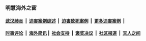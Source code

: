 
### 明慧海外之窗

####  [武汉肺炎](indexes/365.md?t=05040301) &nbsp;|&nbsp;  [迫害案例综述](indexes/328.md?t=05040301) &nbsp;|&nbsp; [迫害致死案例](indexes/277.md?t=05040301)  &nbsp;|&nbsp; [更多迫害案例](indexes/81.md?t=05040301)  &nbsp;|&nbsp; 
####  [时事评论](indexes/19.md?t=05040301) &nbsp;|&nbsp; [海外简讯](indexes/245.md?t=05040301)&nbsp;|&nbsp;  [社会支持](indexes/140.md?t=05040301) &nbsp;|&nbsp; [褒奖决议](indexes/282.md?t=05040301) &nbsp;|&nbsp; [社区报道](indexes/91.md?t=05040301)  &nbsp;|&nbsp; [天人之间](indexes/78.md?t=05040301) 

